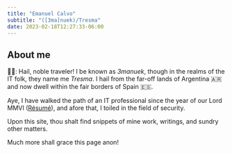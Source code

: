 ```yaml
---
title: "Emanuel Calvo"
subtitle: "([3ma]nuek)/Tresma"
date: 2023-02-18T12:27:33-06:00
---
```



## About me 

🧙‍♂️: Hail, noble traveler! I be known as _3manuek_, though in the realms of the IT folk, they name me _Tresma_. I hail from the far-off lands of Argentina 🇦🇷 and now dwell within the fair borders of Spain 🇪🇸.

Aye, I have walked the path of an IT professional since the year of our Lord MMVI ([Résumé](/resume/)), and afore that, I toiled in the field of security.

Upon this site, thou shalt find snippets of mine work, writings, and sundry other matters.

Much more shall grace this page anon!

